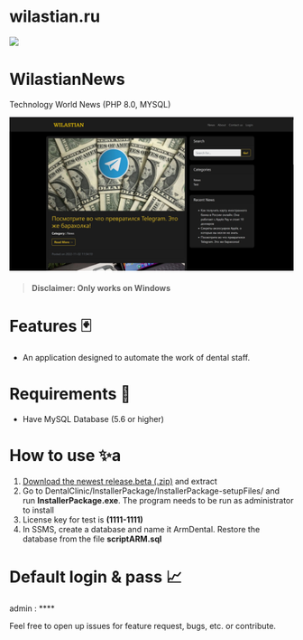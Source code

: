 # wilastian.ru

![](https://img.shields.io/github/languages/top/AlexStrew/WilNews)

# WilastianNews
Technology World News (PHP 8.0, MYSQL)

![Demo Png](db/demo.png)

> #### Disclaimer: Only works on Windows

# Features 🃏
- An application designed to automate the work of dental staff.

# Requirements 🎯
- Have MySQL Database (5.6 or higher)

# How to use ✨a
1. [Download the newest release.beta (.zip)](https://github.com/AlexStrew/DentalClinic/releases/latest) and extract
2. Go to DentalClinic/InstallerPackage/InstallerPackage-setupFiles/ and run **InstallerPackage.exe**. The program needs to be run as administrator to install
3. License key for test is **(1111-1111)**
4. In SSMS, create a database and name it ArmDental. Restore the database from the file **scriptARM.sql**

# Default login & pass 📈
admin : ****

Feel free to open up issues for feature request, bugs, etc. or contribute.

